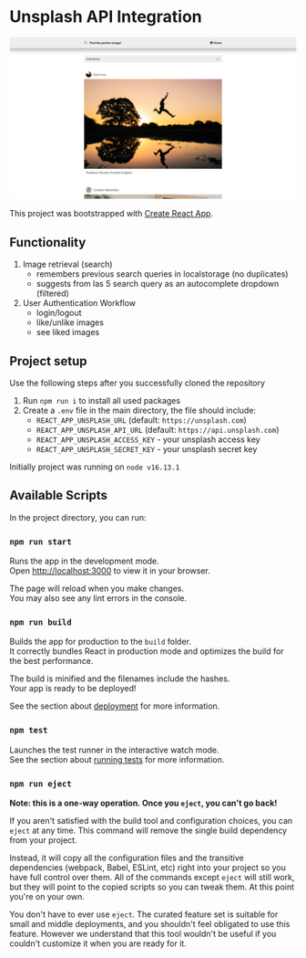 # Unsplash API Integration

![Preview](./preview.png)

This project was bootstrapped with [Create React App](https://github.com/facebook/create-react-app).

## Functionality

1) Image retrieval (search)
    - remembers previous  search queries in localstorage (no duplicates)
    - suggests from las 5 search query as an autocomplete dropdown (filtered)
2) User Authentication Workflow
    - login/logout
    - like/unlike images
    - see liked images
    
## Project setup

Use the following steps after you successfully cloned the repository
1) Run `npm run i` to install all used packages
2) Create a `.env` file in the main directory, the file should include:
    - `REACT_APP_UNSPLASH_URL` (default: `https://unsplash.com`)
    - `REACT_APP_UNSPLASH_API_URL` (default: `https://api.unsplash.com`)
    - `REACT_APP_UNSPLASH_ACCESS_KEY` - your unsplash access key
    - `REACT_APP_UNSPLASH_SECRET_KEY` - your unsplash secret key
    
Initially project was running on `node v16.13.1`

## Available Scripts

In the project directory, you can run:

### `npm run start`

Runs the app in the development mode.\
Open [http://localhost:3000](http://localhost:3000) to view it in your browser.

The page will reload when you make changes.\
You may also see any lint errors in the console.

### `npm run build`

Builds the app for production to the `build` folder.\
It correctly bundles React in production mode and optimizes the build for the best performance.

The build is minified and the filenames include the hashes.\
Your app is ready to be deployed!

See the section about [deployment](https://facebook.github.io/create-react-app/docs/deployment) for more information.

### `npm test`

Launches the test runner in the interactive watch mode.\
See the section about [running tests](https://facebook.github.io/create-react-app/docs/running-tests) for more information.

### `npm run eject`

**Note: this is a one-way operation. Once you `eject`, you can't go back!**

If you aren't satisfied with the build tool and configuration choices, you can `eject` at any time. This command will remove the single build dependency from your project.

Instead, it will copy all the configuration files and the transitive dependencies (webpack, Babel, ESLint, etc) right into your project so you have full control over them. All of the commands except `eject` will still work, but they will point to the copied scripts so you can tweak them. At this point you're on your own.

You don't have to ever use `eject`. The curated feature set is suitable for small and middle deployments, and you shouldn't feel obligated to use this feature. However we understand that this tool wouldn't be useful if you couldn't customize it when you are ready for it.
